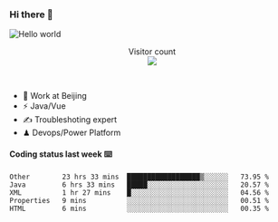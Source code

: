 ### Hi there 👋

<img src="https://raw.githubusercontent.com/sagar-viradiya/sagar-viradiya/master/resources/banner.png" alt="Hello world">
<p align="center"> 
  Visitor count<br/>
  <img src="https://profile-counter.glitch.me/youszoe/count.svg" />
</p>
<br/>

- 🍻 Work at Beijing 
- ⚡  Java/Vue
- ✍️  Troubleshoting expert
- ♟  Devops/Power Platform 

#### Coding status last week ⌨️

<!--START_SECTION:waka-->
```text
Other        23 hrs 33 mins  ██████████████████▒░░░░░░   73.95 % 
Java         6 hrs 33 mins   █████░░░░░░░░░░░░░░░░░░░░   20.57 % 
XML          1 hr 27 mins    █░░░░░░░░░░░░░░░░░░░░░░░░   04.56 % 
Properties   9 mins          ░░░░░░░░░░░░░░░░░░░░░░░░░   00.51 % 
HTML         6 mins          ░░░░░░░░░░░░░░░░░░░░░░░░░   00.35 % 
```
<!--END_SECTION:waka-->

<br/>
<center><img src="http://ghchart.rshah.org/409ba5/yousazoe" alt="" /></center>


